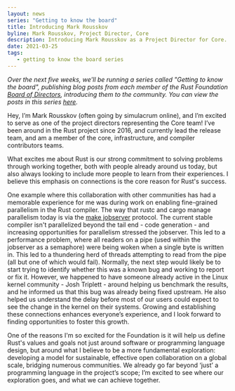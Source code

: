 ```yaml
---
layout: news
series: "Getting to know the board"
title: Introducing Mark Rousskov
byline: Mark Rousskov, Project Director, Core
description: Introducing Mark Rousskov as a Project Director for Core. Part of the "Getting to know the board" series.
date: 2021-03-25
tags:
   - getting to know the board series
---
```


_Over the next five weeks, we'll be running a series called "Getting to know the board", publishing blog posts from each member of the Rust Foundation [Board of Directors](/board), introducing them to the community. You can view the posts in this series [here](/tags/getting%20to%20know%20the%20board%20series/)._

Hey, I’m Mark Rousskov (often going by simulacrum online), and I’m excited to serve as one of the project directors representing the Core team! I’ve been around in the Rust project since 2016, and currently lead the release team, and am a member of the core, infrastructure, and compiler contributors teams.

What excites me about Rust is our strong commitment to solving problems through working together, both with people already around us today, but also always looking to include more people to learn from their experiences. I believe this emphasis on connections is the core reason for Rust's success.

One example where this collaboration with other communities has had a memorable experience for me was during work on enabling fine-grained parallelism in the Rust compiler. The way that rustc and cargo manage parallelism today is via the [make jobserver](http://make.mad-scientist.net/papers/jobserver-implementation/) protocol. The current stable compiler isn't parallelized beyond the tail end - code generation - and increasing opportunities for parallelism stressed the jobserver. This led to a performance problem, where all readers on a pipe (used within the jobserver as a semaphore) were being woken when a single byte is written in. This led to a thundering herd of threads attempting to read from the pipe (all but one of which would fail). Normally, the next step would likely be to start trying to identify whether this was a known bug and working to report or fix it. However, we happened to have someone already active in the Linux kernel community - Josh Triplett - around helping us benchmark the results, and he informed us that this bug was already being fixed upstream. He also helped us understand the delay before most of our users could expect to see the change in the kernel on their systems. Growing and establishing these connections enhances everyone’s experience, and I look forward to finding opportunities to foster this growth.

One of the reasons I'm so excited for the Foundation is it will help us define Rust's values and goals not just around software or programming language design, but around what I believe to be a more fundamental exploration: developing a model for sustainable, effective open collaboration on a global scale, bridging numerous communities. We already go far beyond ‘just’ a programming language in the project’s scope; I’m excited to see where our exploration goes, and what we can achieve together.
